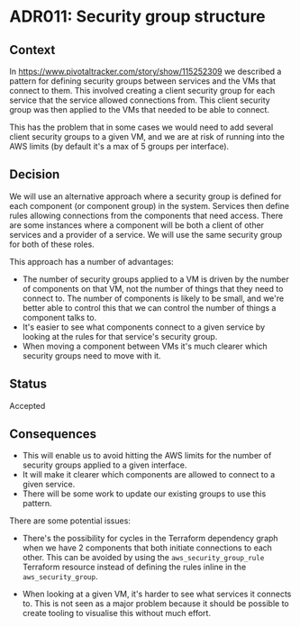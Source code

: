 # ADR011: Security group structure

## Context

In https://www.pivotaltracker.com/story/show/115252309 we described a pattern
for defining security groups between services and the VMs that connect to
them. This involved creating a client security group for each service that
the service allowed connections from. This client security group was then
applied to the VMs that needed to be able to connect.

This has the problem that in some cases we would need to add several client
security groups to a given VM, and we are at risk of running into the AWS
limits (by default it's a max of 5 groups per interface).

## Decision

We will use an alternative approach where a security group is defined for each
component (or component group) in the system. Services then define rules
allowing connections from the components that need access. There are some
instances where a component will be both a client of other services and a
provider of a service. We will use the same security group for both of these
roles.

This approach has a number of advantages:

* The number of security groups applied to a VM is driven by the number of
  components on that VM, not the number of things that they need to connect to.
  The number of components is likely to be small, and we're better able to
  control this that we can control the number of things a  component talks to.
* It's easier to see what components connect to a given service by looking at
  the rules for that service's security group.
* When moving a component between VMs it's much clearer which security groups
  need to move with it.

## Status

Accepted

## Consequences

* This will enable us to avoid hitting the AWS limits for the number of
  security groups applied to a given interface.
* It will make it clearer which components are allowed to connect to a given
  service.
* There will be some work to update our existing groups to use this pattern.

There are some potential issues:

* There's the possibility for cycles in the Terraform dependency graph when we
  have 2 components that both initiate connections to each other. This can be
  avoided by using the `aws_security_group_rule` Terraform resource instead of
  defining the rules inline in the `aws_security_group`.

* When looking at a given VM, it's harder to see what services it connects to.
  This is not seen as a major problem because it should be possible to create
  tooling to visualise this without much effort.
